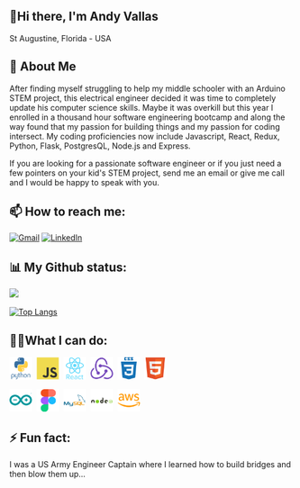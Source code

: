 ## 👋Hi there, I'm Andy Vallas 
<!--
**vallas01/vallas01** is a ✨ _special_ ✨ repository because its `README.md` (this file) appears on your GitHub profile.

Here are some ideas to get you started:
Hi there 👋
- 🔭 I’m currently working on ...
- 🌱 I’m currently learning ...
- 👯 I’m looking to collaborate on ...
- 🤔 I’m looking for help with ...
- 💬 Ask me about ...
- 
- 😄 Pronouns: ...
- ⚡ Fun fact: ...
-->


St Augustine, Florida - USA

## 👯 About Me

After finding myself struggling to help my middle schooler with an Arduino STEM project, this electrical engineer decided it was time to completely update his computer science skills. Maybe it was overkill but this year I enrolled in a thousand hour software engineering bootcamp and along the way found that my passion for building things and my passion for coding intersect. My coding proficiencies now include Javascript, React, Redux, Python, Flask, PostgresQL, Node.js and Express.

If you are looking for a passionate software engineer or if you just need a few pointers on your kid's STEM project, send me an email or give me call and I would be happy to speak with you.

## 📫 How to reach me:
[![Gmail](https://img.shields.io/badge/Gmail-D14836?style=for-the-badge&logo=gmail&logoColor=white)](mailto:vallasac@gmail.com)
[![LinkedIn](https://img.shields.io/badge/linkedin-%230077B5.svg?style=for-the-badge&logo=linkedin&logoColor=white)](https://www.linkedin.com/in/andrew-vallas/)

## 📊 My Github status:
<img height="180em" src="https://github-readme-stats.vercel.app/api?username=vallas01&show_icons=true&hide_border=true&&count_private=true&include_all_commits=true" />

[![Top Langs](https://github-readme-stats.vercel.app/api/top-langs/?username=vallas01&layout=compact)](https://github.com/anuraghazra/github-readme-stats)


## 🙋‍♂️What I can do:
<div>
  <img src="https://github.com/devicons/devicon/blob/master/icons/python/python-original-wordmark.svg" title="Python" alt="Python" width="40" height="40"/>&nbsp;
  <img src="https://github.com/devicons/devicon/blob/master/icons/javascript/javascript-original.svg" title="JavaScript" alt="JavaScript" width="40" height="40"/>&nbsp;
  <img src="https://github.com/devicons/devicon/blob/master/icons/react/react-original-wordmark.svg" title="React" alt="React" width="40" height="40"/>&nbsp;
  <img src="https://github.com/devicons/devicon/blob/master/icons/redux/redux-original.svg" title="Redux" alt="Redux " width="40" height="40"/>&nbsp;
  <img src="https://github.com/devicons/devicon/blob/master/icons/css3/css3-plain-wordmark.svg"  title="CSS3" alt="CSS" width="40" height="40"/>&nbsp;
  <img src="https://github.com/devicons/devicon/blob/master/icons/html5/html5-original.svg" title="HTML5" alt="HTML" width="40" height="40"/>&nbsp;
  
  <img src="https://github.com/devicons/devicon/blob/master/icons/arduino/arduino-original.svg" title="Arduino" alt="Arduino" width="40" height="40"/>&nbsp;
  <img src="https://github.com/devicons/devicon/blob/master/icons/figma/figma-original.svg" title="Figma"  alt="Figma" width="40" height="40"/>&nbsp;
  <img src="https://github.com/devicons/devicon/blob/master/icons/mysql/mysql-original-wordmark.svg" title="MySQL"  alt="MySQL" width="40" height="40"/>&nbsp;
  <img src="https://github.com/devicons/devicon/blob/master/icons/nodejs/nodejs-original-wordmark.svg" title="NodeJS" alt="NodeJS" width="40" height="40"/>&nbsp;
  <img src="https://github.com/devicons/devicon/blob/master/icons/amazonwebservices/amazonwebservices-plain-wordmark.svg" title="AWS" alt="AWS" width="40" height="40"/>&nbsp;
  
</div>

## ⚡ Fun fact: 
I was a US Army Engineer Captain where I learned how to build bridges and then blow them up...
